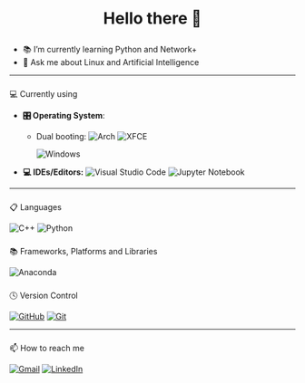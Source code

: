 # <p align="center"> Hello there :wave: </p>

<!--
**Farzan-Alimadadi/Farzan-Alimadadi** is a ✨ _special_ ✨ repository because its `README.md` (this file) appears on your GitHub profile.

Here are some ideas to get you started:

- 🔭 I’m currently working on ...
- 🌱 I’m currently learning ...
- 👯 🤝 I’m looking to collaborate on ...
- 🤔 I’m looking for help with ...
- 💬 Ask me about ...
- 📫 How to reach me: ...
- 😄 Pronouns: ...
- ⚡ Fun fact: ...
-->

- :books: I’m currently learning Python and Network+
- 💬 Ask me about Linux and Artificial Intelligence

---

### <p align="center">
 :computer: Currently using </p>

- **🎛️ Operating System**:
  - Dual booting:
    ![Arch](https://img.shields.io/badge/Arch%20Linux-1793D1?logo=arch-linux&logoColor=fff&style=for-the-badge) ![XFCE](https://img.shields.io/badge/XFCE-%232284F2.svg?style=for-the-badge&logo=xfce&logoColor=white)

    ![Windows](https://img.shields.io/badge/Windows-0078D6?style=for-the-badge&logo=windows&logoColor=white)

- **💻 IDEs/Editors:**
    ![Visual Studio Code](https://img.shields.io/badge/Visual%20Studio%20Code-0078d7.svg?style=for-the-badge&logo=visual-studio-code&logoColor=white) ![Jupyter Notebook](https://img.shields.io/badge/jupyter-%23FA0F00.svg?style=for-the-badge&logo=jupyter&logoColor=white)

---

### <p align="center">
 📋 Languages </p>

<p align="center">


![C++](https://img.shields.io/badge/c++-%2300599C.svg?style=for-the-badge&logo=c%2B%2B&logoColor=white) ![Python](https://img.shields.io/badge/python-3670A0?style=for-the-badge&logo=python&logoColor=ffdd54)

</p>

### <p align="center">
 📚 Frameworks, Platforms and Libraries </p>

<p align="center">


![Anaconda](https://img.shields.io/badge/Anaconda-%2344A833.svg?style=for-the-badge&logo=anaconda&logoColor=white)

</p>

### <p align="center">
 🕓 Version Control </p>

<p align="center">


[![GitHub](https://img.shields.io/badge/github-%23121011.svg?style=for-the-badge&logo=github&logoColor=white)](https://github.com/Farzan-Alimadadi/) [![Git](https://img.shields.io/badge/git-%23F05033.svg?style=for-the-badge&logo=git&logoColor=white)](https://git-scm.com/)

</p>

---

### <p align="center">
 📫 How to reach me </p>

<p align="center">


[![Gmail](https://img.shields.io/badge/Gmail-D14836?style=for-the-badge&logo=gmail&logoColor=white)](mailto:farzanalimadadi.1999@gmail.com) [![LinkedIn](https://img.shields.io/badge/linkedin-%230077B5.svg?style=for-the-badge&logo=linkedin&logoColor=white)](https://www.linkedin.com/in/farzan-alimadadi/)

</p>
